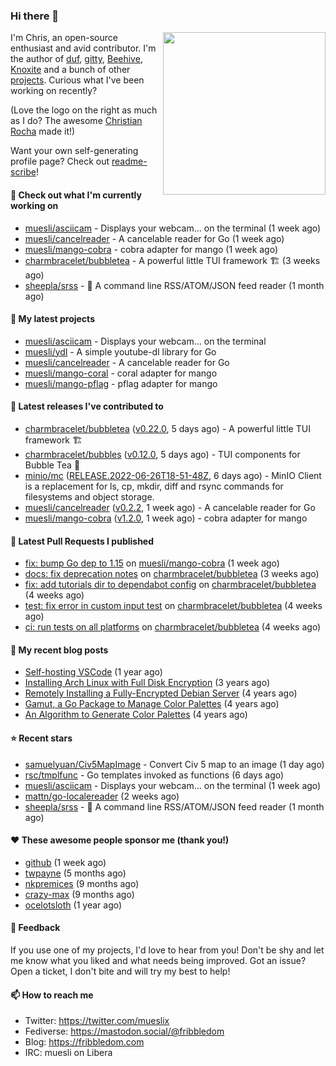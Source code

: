 ### Hi there 👋

<img align="right" src="https://raw.githubusercontent.com/muesli/muesli/master/assets/termenv.png" width="260">

I'm Chris, an open-source enthusiast and avid contributor. I'm the author of [duf](https://github.com/muesli/duf),
[gitty](https://github.com/muesli/gitty), [Beehive](https://github.com/muesli/beehive), [Knoxite](https://github.com/knoxite/knoxite)
 and a bunch of other [projects](https://fribbledom.com/projects/). Curious what I've been working on recently?

(Love the logo on the right as much as I do? The awesome [Christian Rocha](https://github.com/meowgorithm/) made it!)

Want your own self-generating profile page? Check out [readme-scribe](https://github.com/muesli/readme-scribe)!

#### 👷 Check out what I'm currently working on

- [muesli/asciicam](https://github.com/muesli/asciicam) - Displays your webcam... on the terminal (1 week ago)
- [muesli/cancelreader](https://github.com/muesli/cancelreader) - A cancelable reader for Go (1 week ago)
- [muesli/mango-cobra](https://github.com/muesli/mango-cobra) - cobra adapter for mango (1 week ago)
- [charmbracelet/bubbletea](https://github.com/charmbracelet/bubbletea) - A powerful little TUI framework 🏗 (3 weeks ago)
- [sheepla/srss](https://github.com/sheepla/srss) - 📘 A command line RSS/ATOM/JSON feed reader (1 month ago)

#### 🌱 My latest projects

- [muesli/asciicam](https://github.com/muesli/asciicam) - Displays your webcam... on the terminal
- [muesli/ydl](https://github.com/muesli/ydl) - A simple youtube-dl library for Go
- [muesli/cancelreader](https://github.com/muesli/cancelreader) - A cancelable reader for Go
- [muesli/mango-coral](https://github.com/muesli/mango-coral) - coral adapter for mango
- [muesli/mango-pflag](https://github.com/muesli/mango-pflag) - pflag adapter for mango

#### 🔭 Latest releases I've contributed to

- [charmbracelet/bubbletea](https://github.com/charmbracelet/bubbletea) ([v0.22.0](https://github.com/charmbracelet/bubbletea/releases/tag/v0.22.0), 5 days ago) - A powerful little TUI framework 🏗
- [charmbracelet/bubbles](https://github.com/charmbracelet/bubbles) ([v0.12.0](https://github.com/charmbracelet/bubbles/releases/tag/v0.12.0), 5 days ago) - TUI components for Bubble Tea 🍡
- [minio/mc](https://github.com/minio/mc) ([RELEASE.2022-06-26T18-51-48Z](https://github.com/minio/mc/releases/tag/RELEASE.2022-06-26T18-51-48Z), 6 days ago) - MinIO Client is a replacement for ls, cp, mkdir, diff and rsync commands for filesystems and object storage.
- [muesli/cancelreader](https://github.com/muesli/cancelreader) ([v0.2.2](https://github.com/muesli/cancelreader/releases/tag/v0.2.2), 1 week ago) - A cancelable reader for Go
- [muesli/mango-cobra](https://github.com/muesli/mango-cobra) ([v1.2.0](https://github.com/muesli/mango-cobra/releases/tag/v1.2.0), 1 week ago) - cobra adapter for mango

#### 🔨 Latest Pull Requests I published

- [fix: bump Go dep to 1.15](https://github.com/muesli/mango-cobra/pull/6) on [muesli/mango-cobra](https://github.com/muesli/mango-cobra) (1 week ago)
- [docs: fix deprecation notes](https://github.com/charmbracelet/bubbletea/pull/339) on [charmbracelet/bubbletea](https://github.com/charmbracelet/bubbletea) (3 weeks ago)
- [fix: add tutorials dir to dependabot config](https://github.com/charmbracelet/bubbletea/pull/332) on [charmbracelet/bubbletea](https://github.com/charmbracelet/bubbletea) (4 weeks ago)
- [test: fix error in custom input test](https://github.com/charmbracelet/bubbletea/pull/331) on [charmbracelet/bubbletea](https://github.com/charmbracelet/bubbletea) (4 weeks ago)
- [ci: run tests on all platforms](https://github.com/charmbracelet/bubbletea/pull/327) on [charmbracelet/bubbletea](https://github.com/charmbracelet/bubbletea) (4 weeks ago)

#### 📜 My recent blog posts

- [Self-hosting VSCode](https://fribbledom.com/posts/selfhosting-vscode/) (1 year ago)
- [Installing Arch Linux with Full Disk Encryption](https://fribbledom.com/posts/encrypted-arch-install/) (3 years ago)
- [Remotely Installing a Fully-Encrypted Debian Server](https://fribbledom.com/posts/encrypted-remote-debian-install/) (4 years ago)
- [Gamut, a Go Package to Manage Color Palettes](https://fribbledom.com/posts/gamut-package-to-handle-color-palettes/) (4 years ago)
- [An Algorithm to Generate Color Palettes](https://fribbledom.com/posts/an-algorithm-to-generate-color-palettes/) (4 years ago)

#### ⭐ Recent stars

- [samuelyuan/Civ5MapImage](https://github.com/samuelyuan/Civ5MapImage) - Convert Civ 5 map to an image (1 day ago)
- [rsc/tmplfunc](https://github.com/rsc/tmplfunc) - Go templates invoked as functions (6 days ago)
- [muesli/asciicam](https://github.com/muesli/asciicam) - Displays your webcam... on the terminal (1 week ago)
- [mattn/go-localereader](https://github.com/mattn/go-localereader) (2 weeks ago)
- [sheepla/srss](https://github.com/sheepla/srss) - 📘 A command line RSS/ATOM/JSON feed reader (1 month ago)

#### ❤️ These awesome people sponsor me (thank you!)

- [github](https://github.com/github) (1 week ago)
- [twpayne](https://github.com/twpayne) (5 months ago)
- [nkpremices](https://github.com/nkpremices) (9 months ago)
- [crazy-max](https://github.com/crazy-max) (9 months ago)
- [ocelotsloth](https://github.com/ocelotsloth) (1 year ago)

#### 💬 Feedback

If you use one of my projects, I'd love to hear from you! Don't be shy and let me know what you liked
and what needs being improved. Got an issue? Open a ticket, I don't bite and will try my best to help!

#### 📫 How to reach me

- Twitter: https://twitter.com/mueslix
- Fediverse: https://mastodon.social/@fribbledom
- Blog: https://fribbledom.com
- IRC: muesli on Libera
